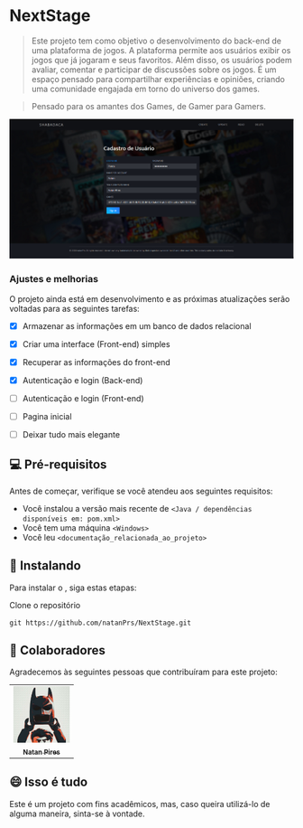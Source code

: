 # NextStage


> Este projeto tem como objetivo o desenvolvimento do back-end de uma plataforma de jogos. A plataforma permite aos usuários exibir os jogos que já jogaram e seus favoritos. Além disso, os usuários podem avaliar, comentar e participar de discussões sobre os jogos. É um espaço pensado para compartilhar experiências e opiniões, criando uma comunidade engajada em torno do universo dos games.

> Pensado para os amantes dos Games, de Gamer para Gamers.

<div align="center">
  <img src="./Utils/image.png" alt="Exemplar">
</div>

### Ajustes e melhorias

O projeto ainda está em desenvolvimento e as próximas atualizações serão voltadas para as seguintes tarefas:

- [x] Armazenar as informações em um banco de dados relacional
- [x] Criar uma interface (Front-end) simples
- [x] Recuperar as informações do front-end 
- [x] Autenticação e login (Back-end)
- [ ] Autenticação e login (Front-end)
- [ ] Pagina inicial
- [ ] Deixar tudo mais elegante


## 💻 Pré-requisitos

Antes de começar, verifique se você atendeu aos seguintes requisitos:

- Você instalou a versão mais recente de `<Java / dependências disponíveis em: pom.xml>`
- Você tem uma máquina `<Windows>`
- Você leu `<documentação_relacionada_ao_projeto>`

## 🚀 Instalando <NextStage>

Para instalar o <NextStage>, siga estas etapas:

Clone o repositório 
```
git https://github.com/natanPrs/NextStage.git
```

## 🤝 Colaboradores

Agradecemos às seguintes pessoas que contribuíram para este projeto:

<table>
  <tr>
    <td align="center">
      <a href="https://github.com/natanPrs" title="natanPrs">
        <img src="./Utils/natanBtm.jpg" width="100px;" alt="natanPrs"/><br>
        <sub>
          <b>Natan Pires</b>
        </sub>
      </a>
    </td>

</table>

## 😄 Isso é tudo

Este é um projeto com fins acadêmicos, mas, caso queira utilizá-lo de alguma maneira, sinta-se à vontade.